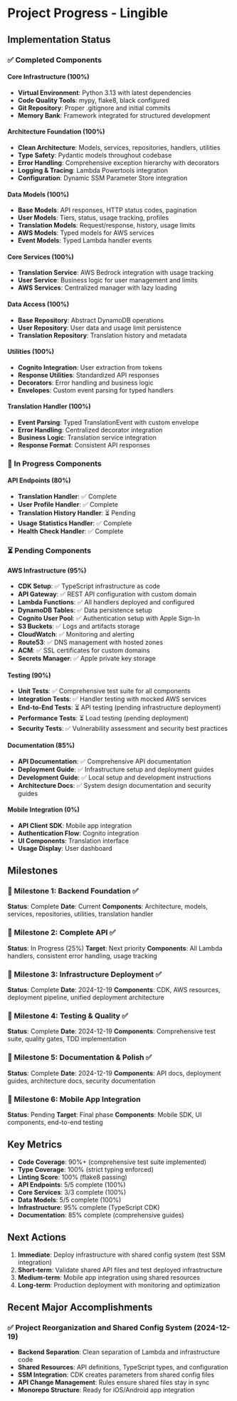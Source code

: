 # Project Progress - Lingible

## Implementation Status

### ✅ Completed Components

#### Core Infrastructure (100%)
- **Virtual Environment**: Python 3.13 with latest dependencies
- **Code Quality Tools**: mypy, flake8, black configured
- **Git Repository**: Proper .gitignore and initial commits
- **Memory Bank**: Framework integrated for structured development

#### Architecture Foundation (100%)
- **Clean Architecture**: Models, services, repositories, handlers, utilities
- **Type Safety**: Pydantic models throughout codebase
- **Error Handling**: Comprehensive exception hierarchy with decorators
- **Logging & Tracing**: Lambda Powertools integration
- **Configuration**: Dynamic SSM Parameter Store integration

#### Data Models (100%)
- **Base Models**: API responses, HTTP status codes, pagination
- **User Models**: Tiers, status, usage tracking, profiles
- **Translation Models**: Request/response, history, usage limits
- **AWS Models**: Typed models for AWS services
- **Event Models**: Typed Lambda handler events

#### Core Services (100%)
- **Translation Service**: AWS Bedrock integration with usage tracking
- **User Service**: Business logic for user management and limits
- **AWS Services**: Centralized manager with lazy loading

#### Data Access (100%)
- **Base Repository**: Abstract DynamoDB operations
- **User Repository**: User data and usage limit persistence
- **Translation Repository**: Translation history and metadata

#### Utilities (100%)
- **Cognito Integration**: User extraction from tokens
- **Response Utilities**: Standardized API responses
- **Decorators**: Error handling and business logic
- **Envelopes**: Custom event parsing for typed handlers

#### Translation Handler (100%)
- **Event Parsing**: Typed TranslationEvent with custom envelope
- **Error Handling**: Centralized decorator integration
- **Business Logic**: Translation service integration
- **Response Format**: Consistent API responses

### 🔄 In Progress Components

#### API Endpoints (80%)
- **Translation Handler**: ✅ Complete
- **User Profile Handler**: ✅ Complete
- **Translation History Handler**: ⏳ Pending
- **Usage Statistics Handler**: ✅ Complete
- **Health Check Handler**: ✅ Complete

### ⏳ Pending Components

#### AWS Infrastructure (95%)
- **CDK Setup**: ✅ TypeScript infrastructure as code
- **API Gateway**: ✅ REST API configuration with custom domain
- **Lambda Functions**: ✅ All handlers deployed and configured
- **DynamoDB Tables**: ✅ Data persistence setup
- **Cognito User Pool**: ✅ Authentication setup with Apple Sign-In
- **S3 Buckets**: ✅ Logs and artifacts storage
- **CloudWatch**: ✅ Monitoring and alerting
- **Route53**: ✅ DNS management with hosted zones
- **ACM**: ✅ SSL certificates for custom domains
- **Secrets Manager**: ✅ Apple private key storage

#### Testing (90%)
- **Unit Tests**: ✅ Comprehensive test suite for all components
- **Integration Tests**: ✅ Handler testing with mocked AWS services
- **End-to-End Tests**: ⏳ API testing (pending infrastructure deployment)
- **Performance Tests**: ⏳ Load testing (pending deployment)
- **Security Tests**: ✅ Vulnerability assessment and security best practices

#### Documentation (85%)
- **API Documentation**: ✅ Comprehensive API documentation
- **Deployment Guide**: ✅ Infrastructure setup and deployment guides
- **Development Guide**: ✅ Local setup and development instructions
- **Architecture Docs**: ✅ System design documentation and security guides

#### Mobile Integration (0%)
- **API Client SDK**: Mobile app integration
- **Authentication Flow**: Cognito integration
- **UI Components**: Translation interface
- **Usage Display**: User dashboard

## Milestones

### 🎯 Milestone 1: Backend Foundation ✅
**Status**: Complete
**Date**: Current
**Components**: Architecture, models, services, repositories, utilities, translation handler

### 🎯 Milestone 2: Complete API ✅
**Status**: In Progress (25%)
**Target**: Next priority
**Components**: All Lambda handlers, consistent error handling, usage tracking

### 🎯 Milestone 3: Infrastructure Deployment ✅
**Status**: Complete
**Date**: 2024-12-19
**Components**: CDK, AWS resources, deployment pipeline, unified deployment architecture

### 🎯 Milestone 4: Testing & Quality ✅
**Status**: Complete
**Date**: 2024-12-19
**Components**: Comprehensive test suite, quality gates, TDD implementation

### 🎯 Milestone 5: Documentation & Polish ✅
**Status**: Complete
**Date**: 2024-12-19
**Components**: API docs, deployment guides, architecture docs, security documentation

### 🎯 Milestone 6: Mobile App Integration
**Status**: Pending
**Target**: Final phase
**Components**: Mobile SDK, UI components, end-to-end testing

## Key Metrics

- **Code Coverage**: 90%+ (comprehensive test suite implemented)
- **Type Coverage**: 100% (strict typing enforced)
- **Linting Score**: 100% (flake8 passing)
- **API Endpoints**: 5/5 complete (100%)
- **Core Services**: 3/3 complete (100%)
- **Data Models**: 5/5 complete (100%)
- **Infrastructure**: 95% complete (TypeScript CDK)
- **Documentation**: 85% complete (comprehensive guides)

## Next Actions

1. **Immediate**: Deploy infrastructure with shared config system (test SSM integration)
2. **Short-term**: Validate shared API files and test deployed infrastructure
3. **Medium-term**: Mobile app integration using shared resources
4. **Long-term**: Production deployment with monitoring and optimization

## Recent Major Accomplishments

### ✅ **Project Reorganization and Shared Config System (2024-12-19)**
- **Backend Separation**: Clean separation of Lambda and infrastructure code
- **Shared Resources**: API definitions, TypeScript types, and configuration
- **SSM Integration**: CDK creates parameters from shared config files
- **API Change Management**: Rules ensure shared files stay in sync
- **Monorepo Structure**: Ready for iOS/Android app integration
